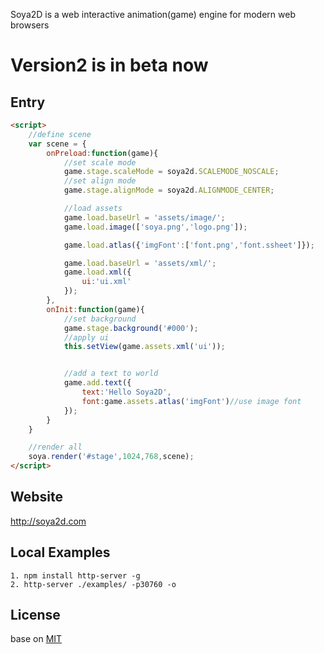 Soya2D is a web interactive animation(game) engine for modern web browsers

# Version2 is in beta now

## Entry

```html
<script>
    //define scene
    var scene = {
        onPreload:function(game){
            //set scale mode
            game.stage.scaleMode = soya2d.SCALEMODE_NOSCALE;
            //set align mode
            game.stage.alignMode = soya2d.ALIGNMODE_CENTER;

            //load assets
            game.load.baseUrl = 'assets/image/';
            game.load.image(['soya.png','logo.png']);

            game.load.atlas({'imgFont':['font.png','font.ssheet']});

            game.load.baseUrl = 'assets/xml/';
            game.load.xml({
                ui:'ui.xml'
            });
        },
        onInit:function(game){
            //set background
            game.stage.background('#000');
            //apply ui
            this.setView(game.assets.xml('ui'));


            //add a text to world
            game.add.text({
                text:'Hello Soya2D',
                font:game.assets.atlas('imgFont')//use image font
            });
        }
    }

    //render all
    soya.render('#stage',1024,768,scene);
</script>
```
## Website
http://soya2d.com

## Local Examples

```
1. npm install http-server -g
2. http-server ./examples/ -p30760 -o
```

## License
base on [MIT](http://opensource.org/licenses/MIT)
